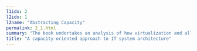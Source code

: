 ```yaml
---
l1idx: 2
l2idx: 1
l2name: "Abstracting Capacity"
permalink: 2_1.html
summary: "The book undertakes an analysis of how virtualization and all-active-clustering in IT system architecture serve to abstract capacity from opposite directions (providing decomposability and composability, respectively).  It then extrapoloates a framework for applying the concept of 'abstracted capacity' analysis to IT system architecture."
title: "A capacity-oriented approach to IT system architecture"
---
```


